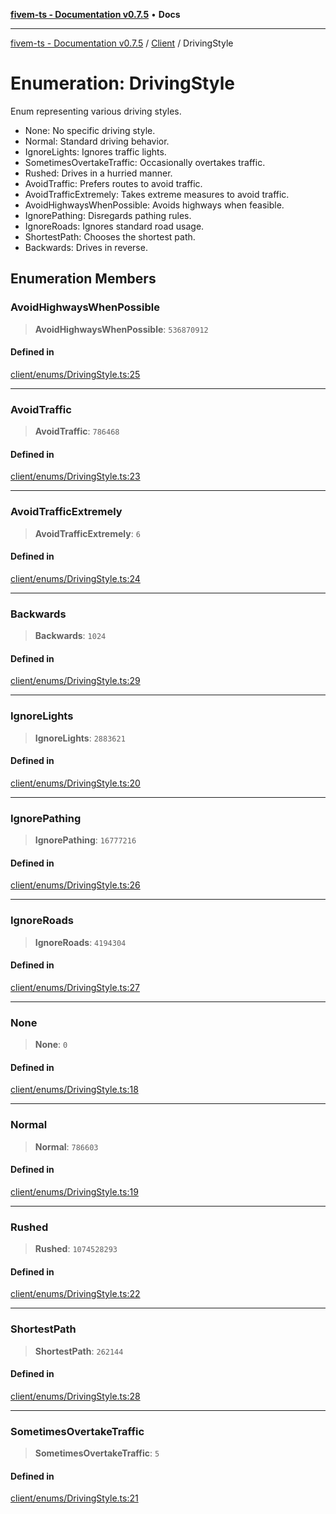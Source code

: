 [**fivem-ts - Documentation v0.7.5**](../../../README.md) • **Docs**

***

[fivem-ts - Documentation v0.7.5](../../../README.md) / [Client](../README.md) / DrivingStyle

# Enumeration: DrivingStyle

Enum representing various driving styles.

- None: No specific driving style.
- Normal: Standard driving behavior.
- IgnoreLights: Ignores traffic lights.
- SometimesOvertakeTraffic: Occasionally overtakes traffic.
- Rushed: Drives in a hurried manner.
- AvoidTraffic: Prefers routes to avoid traffic.
- AvoidTrafficExtremely: Takes extreme measures to avoid traffic.
- AvoidHighwaysWhenPossible: Avoids highways when feasible.
- IgnorePathing: Disregards pathing rules.
- IgnoreRoads: Ignores standard road usage.
- ShortestPath: Chooses the shortest path.
- Backwards: Drives in reverse.

## Enumeration Members

### AvoidHighwaysWhenPossible

> **AvoidHighwaysWhenPossible**: `536870912`

#### Defined in

[client/enums/DrivingStyle.ts:25](https://github.com/Purpose-Dev/fivem-ts/blob/main/src/client/enums/DrivingStyle.ts#L25)

***

### AvoidTraffic

> **AvoidTraffic**: `786468`

#### Defined in

[client/enums/DrivingStyle.ts:23](https://github.com/Purpose-Dev/fivem-ts/blob/main/src/client/enums/DrivingStyle.ts#L23)

***

### AvoidTrafficExtremely

> **AvoidTrafficExtremely**: `6`

#### Defined in

[client/enums/DrivingStyle.ts:24](https://github.com/Purpose-Dev/fivem-ts/blob/main/src/client/enums/DrivingStyle.ts#L24)

***

### Backwards

> **Backwards**: `1024`

#### Defined in

[client/enums/DrivingStyle.ts:29](https://github.com/Purpose-Dev/fivem-ts/blob/main/src/client/enums/DrivingStyle.ts#L29)

***

### IgnoreLights

> **IgnoreLights**: `2883621`

#### Defined in

[client/enums/DrivingStyle.ts:20](https://github.com/Purpose-Dev/fivem-ts/blob/main/src/client/enums/DrivingStyle.ts#L20)

***

### IgnorePathing

> **IgnorePathing**: `16777216`

#### Defined in

[client/enums/DrivingStyle.ts:26](https://github.com/Purpose-Dev/fivem-ts/blob/main/src/client/enums/DrivingStyle.ts#L26)

***

### IgnoreRoads

> **IgnoreRoads**: `4194304`

#### Defined in

[client/enums/DrivingStyle.ts:27](https://github.com/Purpose-Dev/fivem-ts/blob/main/src/client/enums/DrivingStyle.ts#L27)

***

### None

> **None**: `0`

#### Defined in

[client/enums/DrivingStyle.ts:18](https://github.com/Purpose-Dev/fivem-ts/blob/main/src/client/enums/DrivingStyle.ts#L18)

***

### Normal

> **Normal**: `786603`

#### Defined in

[client/enums/DrivingStyle.ts:19](https://github.com/Purpose-Dev/fivem-ts/blob/main/src/client/enums/DrivingStyle.ts#L19)

***

### Rushed

> **Rushed**: `1074528293`

#### Defined in

[client/enums/DrivingStyle.ts:22](https://github.com/Purpose-Dev/fivem-ts/blob/main/src/client/enums/DrivingStyle.ts#L22)

***

### ShortestPath

> **ShortestPath**: `262144`

#### Defined in

[client/enums/DrivingStyle.ts:28](https://github.com/Purpose-Dev/fivem-ts/blob/main/src/client/enums/DrivingStyle.ts#L28)

***

### SometimesOvertakeTraffic

> **SometimesOvertakeTraffic**: `5`

#### Defined in

[client/enums/DrivingStyle.ts:21](https://github.com/Purpose-Dev/fivem-ts/blob/main/src/client/enums/DrivingStyle.ts#L21)
